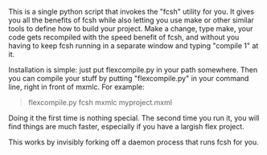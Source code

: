 This is a single python script that invokes the "fcsh" utility for you.  It gives you all the benefits of fcsh while also letting you use make or other similar tools to define how to build your project.  Make a change, type make, your code gets recompiled with the speed benefit of fcsh, and without you having to keep fcsh running in a separate window and typing "compile 1" at it.

Installation is simple: just put flexcompile.py in your path somewhere.  Then you can compile your stuff by putting "flexcompile.py" in your command line, right in front of mxmlc.  For example:

> flexcompile.py fcsh mxmlc myproject.mxml

Doing it the first time is  nothing special.  The second time you run it, you will find things are much faster, especially if you have a largish flex project.

This works by invisibly forking off a daemon process that runs fcsh for you.